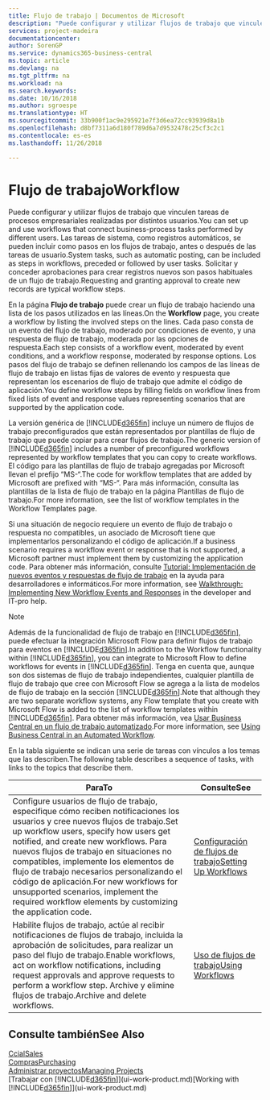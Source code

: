 ```yaml
---
title: Flujo de trabajo | Documentos de Microsoft
description: "Puede configurar y utilizar flujos de trabajo que vinculen tareas de procesos empresariales realizadas por distintos usuarios. Las tareas de sistema, como registros automáticos, se pueden incluir como pasos en los flujos de trabajo, antes o después de las tareas de usuario. Solicitar y conceder aprobaciones para crear registros nuevos son pasos habituales de un flujo de trabajo."
services: project-madeira
documentationcenter: 
author: SorenGP
ms.service: dynamics365-business-central
ms.topic: article
ms.devlang: na
ms.tgt_pltfrm: na
ms.workload: na
ms.search.keywords: 
ms.date: 10/16/2018
ms.author: sgroespe
ms.translationtype: HT
ms.sourcegitcommit: 33b900f1ac9e295921e7f3d6ea72cc93939d8a1b
ms.openlocfilehash: d8bf7311a6d180f789d6a7d9532478c25cf3c2c1
ms.contentlocale: es-es
ms.lasthandoff: 11/26/2018

---
```

# <a name="workflow"></a><span data-ttu-id="a2aff-105">Flujo de trabajo</span><span class="sxs-lookup"><span data-stu-id="a2aff-105">Workflow</span></span>
<span data-ttu-id="a2aff-106">Puede configurar y utilizar flujos de trabajo que vinculen tareas de procesos empresariales realizadas por distintos usuarios.</span><span class="sxs-lookup"><span data-stu-id="a2aff-106">You can set up and use workflows that connect business-process tasks performed by different users.</span></span> <span data-ttu-id="a2aff-107">Las tareas de sistema, como registros automáticos, se pueden incluir como pasos en los flujos de trabajo, antes o después de las tareas de usuario.</span><span class="sxs-lookup"><span data-stu-id="a2aff-107">System tasks, such as automatic posting, can be included as steps in workflows, preceded or followed by user tasks.</span></span> <span data-ttu-id="a2aff-108">Solicitar y conceder aprobaciones para crear registros nuevos son pasos habituales de un flujo de trabajo.</span><span class="sxs-lookup"><span data-stu-id="a2aff-108">Requesting and granting approval to create new records are typical workflow steps.</span></span>  

 <span data-ttu-id="a2aff-109">En la página **Flujo de trabajo** puede crear un flujo de trabajo haciendo una lista de los pasos utilizados en las líneas.</span><span class="sxs-lookup"><span data-stu-id="a2aff-109">On the **Workflow** page, you create a workflow by listing the involved steps on the lines.</span></span> <span data-ttu-id="a2aff-110">Cada paso consta de un evento del flujo de trabajo, moderado por condiciones de evento, y una respuesta de flujo de trabajo, moderada por las opciones de respuesta.</span><span class="sxs-lookup"><span data-stu-id="a2aff-110">Each step consists of a workflow event, moderated by event conditions, and a workflow response, moderated by response options.</span></span> <span data-ttu-id="a2aff-111">Los pasos del flujo de trabajo se definen rellenando los campos de las líneas de flujo de trabajo en listas fijas de valores de evento y respuesta que representan los escenarios de flujo de trabajo que admite el código de aplicación.</span><span class="sxs-lookup"><span data-stu-id="a2aff-111">You define workflow steps by filling fields on workflow lines from fixed lists of event and response values representing scenarios that are supported by the application code.</span></span>  

 <span data-ttu-id="a2aff-112">La versión genérica de [!INCLUDE[d365fin](includes/d365fin_md.md)] incluye un número de flujos de trabajo preconfigurados que están representados por plantillas de flujo de trabajo que puede copiar para crear flujos de trabajo.</span><span class="sxs-lookup"><span data-stu-id="a2aff-112">The generic version of [!INCLUDE[d365fin](includes/d365fin_md.md)] includes a number of preconfigured workflows represented by workflow templates that you can copy to create workflows.</span></span> <span data-ttu-id="a2aff-113">El código para las plantillas de flujo de trabajo agregadas por Microsoft llevan el prefijo “MS-“.</span><span class="sxs-lookup"><span data-stu-id="a2aff-113">The code for workflow templates that are added by Microsoft are prefixed with “MS-“.</span></span> <span data-ttu-id="a2aff-114">Para más información, consulta las plantillas de la lista de flujo de trabajo en la página Plantillas de flujo de trabajo.</span><span class="sxs-lookup"><span data-stu-id="a2aff-114">For more information, see the list of workflow templates in the Workflow Templates page.</span></span>  

 <span data-ttu-id="a2aff-115">Si una situación de negocio requiere un evento de flujo de trabajo o respuesta no compatibles, un asociado de Microsoft tiene que implementarlos personalizando el código de aplicación.</span><span class="sxs-lookup"><span data-stu-id="a2aff-115">If a business scenario requires a workflow event or response that is not supported, a Microsoft partner must implement them by customizing the application code.</span></span> <span data-ttu-id="a2aff-116">Para obtener más información, consulte [Tutorial: Implementación de nuevos eventos y respuestas de flujo de trabajo](/dynamics-nav/Walkthrough--Implementing-New-Workflow-Events-and-Responses) en la ayuda para desarrolladores e informáticos.</span><span class="sxs-lookup"><span data-stu-id="a2aff-116">For more information, see [Walkthrough: Implementing New Workflow Events and Responses](/dynamics-nav/Walkthrough--Implementing-New-Workflow-Events-and-Responses) in the developer and IT-pro help.</span></span>

 > [!NOTE]
 > <span data-ttu-id="a2aff-117">Además de la funcionalidad de flujo de trabajo en [!INCLUDE[d365fin](includes/d365fin_md.md)], puede efectuar la integración Microsoft Flow para definir flujos de trabajo para eventos en [!INCLUDE[d365fin](includes/d365fin_md.md)].</span><span class="sxs-lookup"><span data-stu-id="a2aff-117">In addition to the Workflow functionality within [!INCLUDE[d365fin](includes/d365fin_md.md)], you can integrate to Microsoft Flow to define workflows for events in [!INCLUDE[d365fin](includes/d365fin_md.md)].</span></span> <span data-ttu-id="a2aff-118">Tenga en cuenta que, aunque son dos sistemas de flujo de trabajo independientes, cualquier plantilla de flujo de trabajo que cree con Microsoft Flow se agrega a la lista de modelos de flujo de trabajo en la sección [!INCLUDE[d365fin](includes/d365fin_md.md)].</span><span class="sxs-lookup"><span data-stu-id="a2aff-118">Note that although they are two separate workflow systems, any Flow template that you create with Microsoft Flow is added to the list of workflow templates within [!INCLUDE[d365fin](includes/d365fin_md.md)].</span></span> <span data-ttu-id="a2aff-119">Para obtener más información, vea [Usar Business Central en un flujo de trabajo automatizado](across-how-use-financials-data-source-flow.md).</span><span class="sxs-lookup"><span data-stu-id="a2aff-119">For more information, see [Using Business Central in an Automated Workflow](across-how-use-financials-data-source-flow.md).</span></span>  

 <span data-ttu-id="a2aff-120">En la tabla siguiente se indican una serie de tareas con vínculos a los temas que las describen.</span><span class="sxs-lookup"><span data-stu-id="a2aff-120">The following table describes a sequence of tasks, with links to the topics that describe them.</span></span>  

|<span data-ttu-id="a2aff-121">**Para**</span><span class="sxs-lookup"><span data-stu-id="a2aff-121">**To**</span></span>|<span data-ttu-id="a2aff-122">**Consulte**</span><span class="sxs-lookup"><span data-stu-id="a2aff-122">**See**</span></span>|  
|------------|-------------|  
|<span data-ttu-id="a2aff-123">Configure usuarios de flujo de trabajo, especifique cómo reciben notificaciones los usuarios y cree nuevos flujos de trabajo.</span><span class="sxs-lookup"><span data-stu-id="a2aff-123">Set up workflow users, specify how users get notified, and create new workflows.</span></span> <span data-ttu-id="a2aff-124">Para nuevos flujos de trabajo en situaciones no compatibles, implemente los elementos de flujo de trabajo necesarios personalizando el código de aplicación.</span><span class="sxs-lookup"><span data-stu-id="a2aff-124">For new workflows for unsupported scenarios, implement the required workflow elements by customizing the application code.</span></span>|[<span data-ttu-id="a2aff-125">Configuración de flujos de trabajo</span><span class="sxs-lookup"><span data-stu-id="a2aff-125">Setting Up Workflows</span></span>](across-set-up-workflows.md)|  
|<span data-ttu-id="a2aff-126">Habilite flujos de trabajo, actúe al recibir notificaciones de flujos de trabajo, incluida la aprobación de solicitudes, para realizar un paso del flujo de trabajo.</span><span class="sxs-lookup"><span data-stu-id="a2aff-126">Enable workflows, act on workflow notifications, including request approvals and approve requests to perform a workflow step.</span></span> <span data-ttu-id="a2aff-127">Archive y elimine flujos de trabajo.</span><span class="sxs-lookup"><span data-stu-id="a2aff-127">Archive and delete workflows.</span></span>|[<span data-ttu-id="a2aff-128">Uso de flujos de trabajo</span><span class="sxs-lookup"><span data-stu-id="a2aff-128">Using Workflows</span></span>](across-use-workflows.md)|  

## <a name="see-also"></a><span data-ttu-id="a2aff-129">Consulte también</span><span class="sxs-lookup"><span data-stu-id="a2aff-129">See Also</span></span>  
[<span data-ttu-id="a2aff-130">Ccial</span><span class="sxs-lookup"><span data-stu-id="a2aff-130">Sales</span></span>](sales-manage-sales.md)  
[<span data-ttu-id="a2aff-131">Compras</span><span class="sxs-lookup"><span data-stu-id="a2aff-131">Purchasing</span></span>](purchasing-manage-purchasing.md)  
[<span data-ttu-id="a2aff-132">Administrar proyectos</span><span class="sxs-lookup"><span data-stu-id="a2aff-132">Managing Projects</span></span>](projects-manage-projects.md)  
<span data-ttu-id="a2aff-133">[Trabajar con [!INCLUDE[d365fin](includes/d365fin_md.md)]](ui-work-product.md)</span><span class="sxs-lookup"><span data-stu-id="a2aff-133">[Working with [!INCLUDE[d365fin](includes/d365fin_md.md)]](ui-work-product.md)</span></span>

